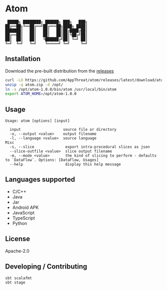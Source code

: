 # Atom

```shell
 █████╗ ████████╗ ██████╗ ███╗   ███╗
██╔══██╗╚══██╔══╝██╔═══██╗████╗ ████║
███████║   ██║   ██║   ██║██╔████╔██║
██╔══██║   ██║   ██║   ██║██║╚██╔╝██║
██║  ██║   ██║   ╚██████╔╝██║ ╚═╝ ██║
╚═╝  ╚═╝   ╚═╝    ╚═════╝ ╚═╝     ╚═╝
```

## Installation

Download the pre-built distribution from the [releases](https://github.com/AppThreat/atom/releases)

```bash
curl -LO https://github.com/AppThreat/atom/releases/latest/download/atom.zip
unzip -q atom.zip -d /opt/
ln -s /opt/atom-1.0.0/bin/atom /usr/local/bin/atom
export ATOM_HOME=/opt/atom-1.0.0
```

## Usage

```shell
Usage: atom [options] [input]

  input                   source file or directory
  -o, --output <value>    output filename
  -l, --language <value>  source language
Misc
  -s, --slice              export intra-procedural slices as json
  --slice-outfile <value>  slice output filename
  -m, --mode <value>       the kind of slicing to perform - defaults to `DataFlow`. Options: [DataFlow, Usages]
  --help                   display this help message
```

## Languages supported

- C/C++
- Java
- Jar
- Android APK
- JavaScript
- TypeScript
- Python

## License

Apache-2.0

## Developing / Contributing

```shell
sbt scalafmt
sbt stage
```

